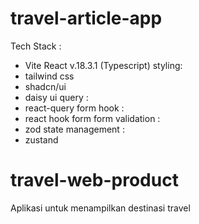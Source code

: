 # travel-article-app

Tech Stack :

- Vite React v.18.3.1 (Typescript)
  styling:
- tailwind css
- shadcn/ui
- daisy ui
  query :
- react-query
  form hook :
- react hook form
  form validation :
- zod
  state management :
- zustand

# travel-web-product

Aplikasi untuk menampilkan destinasi travel
